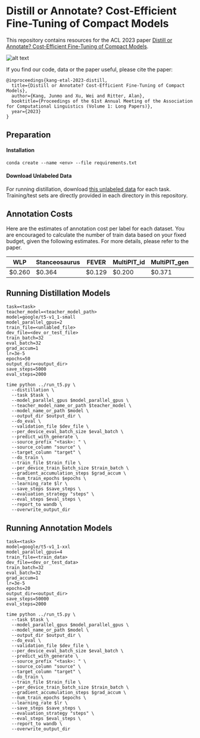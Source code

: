 # Distill or Annotate? Cost-Efficient Fine-Tuning of Compact Models
This repository contains resources for the ACL 2023 paper [Distill or Annotate? Cost-Efficient Fine-Tuning of Compact Models](https://aclanthology.org/2023.acl-long.622.pdf).


![alt text](https://jm-kang.github.io/assets/publications/2023_dist_or_ann/strategies.png)


If you find our code, data or the paper useful, please cite the paper:
```
@inproceedings{kang-etal-2023-distill,
  title={Distill or Annotate? Cost-Efficient Fine-Tuning of Compact Models},
  author={Kang, Junmo and Xu, Wei and Ritter, Alan},
  booktitle={Proceedings of the 61st Annual Meeting of the Association for Computational Linguistics (Volume 1: Long Papers)},
  year={2023}
}
```

## Preparation

#### Installation
```
conda create --name <env> --file requirements.txt
```

#### Download Unlabeled Data
For running distillation, download [this unlabeled data](https://drive.google.com/file/d/1KaP6FDIZWgFWlT566IgXsJ6qAT0Z3FVJ/view?usp=sharing) for each task. Training/test sets are directly provided in each directory in this repository.


## Annotation Costs
Here are the estimates of annotation cost per label for each dataset. You are encouraged to calculate the number of train data based on your fixed budget, given the following estimates. For more details, please refer to the paper.

| WLP  | Stanceosaurus | FEVER | MultiPIT_id | MultiPIT_gen | NQ |
|---|---|---|---|---|---|
| $0.260 | $0.364 | $0.129 | $0.200 | $0.371 | $0.129 |


## Running Distillation Models

```
task=<task>
teacher_model=<teacher_model_path>
model=google/t5-v1_1-small
model_parallel_gpus=2
train_file=<unlabled_file>
dev_file=<dev_or_test_file>
train_batch=32
eval_batch=32
grad_accum=1
lr=3e-5
epochs=50
output_dir=<output_dir>
save_steps=5000
eval_steps=2000

time python ../run_t5.py \
  --distillation \
  --task $task \
  --model_parallel_gpus $model_parallel_gpus \
  --teacher_model_name_or_path $teacher_model \
  --model_name_or_path $model \
  --output_dir $output_dir \
  --do_eval \
  --validation_file $dev_file \
  --per_device_eval_batch_size $eval_batch \
  --predict_with_generate \
  --source_prefix "<task>: " \
  --source_column "source" \
  --target_column "target" \
  --do_train \
  --train_file $train_file \
  --per_device_train_batch_size $train_batch \
  --gradient_accumulation_steps $grad_accum \
  --num_train_epochs $epochs \
  --learning_rate $lr \
  --save_steps $save_steps \
  --evaluation_strategy "steps" \
  --eval_steps $eval_steps \
  --report_to wandb \
  --overwrite_output_dir
```

## Running Annotation Models

```
task=<task>
model=google/t5-v1_1-xxl
model_parallel_gpus=4
train_file=<train_data>
dev_file=<dev_or_test_data>
train_batch=32
eval_batch=32
grad_accum=1
lr=3e-5
epochs=20
output_dir=<output_dir>
save_steps=50000
eval_steps=2000

time python ../run_t5.py \
  --task $task \
  --model_parallel_gpus $model_parallel_gpus \
  --model_name_or_path $model \
  --output_dir $output_dir \
  --do_eval \
  --validation_file $dev_file \
  --per_device_eval_batch_size $eval_batch \
  --predict_with_generate \
  --source_prefix "<task>: " \
  --source_column "source" \
  --target_column "target" \
  --do_train \
  --train_file $train_file \
  --per_device_train_batch_size $train_batch \
  --gradient_accumulation_steps $grad_accum \
  --num_train_epochs $epochs \
  --learning_rate $lr \
  --save_steps $save_steps \
  --evaluation_strategy "steps" \
  --eval_steps $eval_steps \
  --report_to wandb \
  --overwrite_output_dir
```
